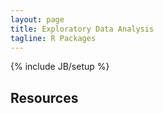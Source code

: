 ```yaml
---
layout: page
title: Exploratory Data Analysis
tagline: R Packages
---
```

{% include JB/setup %}


## Resources 

